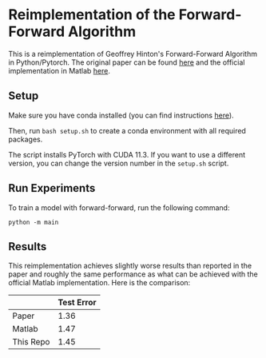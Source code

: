 # Reimplementation of the Forward-Forward Algorithm

This is a reimplementation of Geoffrey Hinton's Forward-Forward Algorithm in Python/Pytorch. The original
paper can be found [here](https://arxiv.org/abs/2212.13345) and the official implementation in
Matlab [here](https://www.cs.toronto.edu/~hinton/).

## Setup

Make sure you have conda installed (you can find instructions [here](https://www.anaconda.com/products/distribution)).

Then, run ```bash setup.sh``` to create a conda environment with all required packages.

The script installs PyTorch with CUDA 11.3. If you want to use a different version, you can change the version number in
the ```setup.sh``` script.

## Run Experiments

To train a model with forward-forward, run the following command:

```python -m main```

## Results

This reimplementation achieves slightly worse results than reported in the paper and 
roughly the same performance as what can be achieved with the official Matlab implementation. Here is the comparison:

| | Test Error |
| --- | -- |
| Paper | 1.36 |
| Matlab | 1.47 |
| This Repo | 1.45 |
